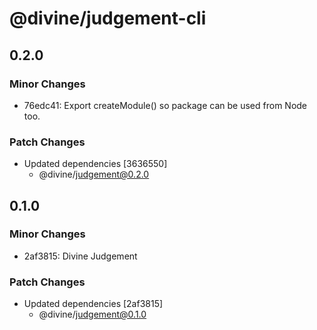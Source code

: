 # @divine/judgement-cli

## 0.2.0

### Minor Changes

- 76edc41: Export createModule() so package can be used from Node too.

### Patch Changes

- Updated dependencies [3636550]
  - @divine/judgement@0.2.0

## 0.1.0

### Minor Changes

- 2af3815: Divine Judgement

### Patch Changes

- Updated dependencies [2af3815]
  - @divine/judgement@0.1.0
